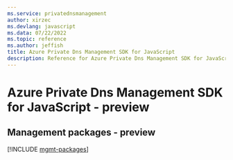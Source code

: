 ```yaml
---
ms.service: privatednsmanagement
author: xirzec
ms.devlang: javascript
ms.data: 07/22/2022
ms.topic: reference
ms.author: jeffish
title: Azure Private Dns Management SDK for JavaScript
description: Reference for Azure Private Dns Management SDK for JavaScript
---
```

# Azure Private Dns Management SDK for JavaScript - preview

## Management packages - preview
[!INCLUDE [mgmt-packages](private-dns-management-mgmt-index.md)]
